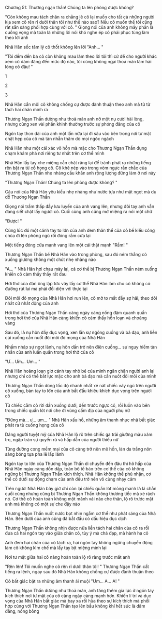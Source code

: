 




Chương 51: Thương ngạn thần! Chúng ta lên phòng được không?


"Còn không mau tách chân ra chẳng lẽ cô lại muốn cho tất cả những người kia xem cô rên rỉ dưới thân tôi như thế nào sao? Nếu cô muốn thế tôi cũng rất sẵn sàng phối hợp cùng với cô. " Giọng nói của anh không mấy phần là cuồng vọng mà toàn là những lời nói khó nghe ép cô phải phục tùng làm theo lời anh

Nhã Hân sốc tâm lý cô thốt không lên lời "Anh... "

"Tôi đếm đến ba cô còn không mau làm theo lời tôi thì cứ để cho người khác xem cô dâm đãng đến mức độ nào, tôi cũng không ngại thoả mãn làm hài lòng cô đâu! "

1

2

3

Nhã Hân cắn môi cô không chống cự được đành thuận theo anh mà từ từ tách hai chân mình ra

Thương Ngạn Thần dường như thoả mãn anh nở một nụ cười hài lòng, nhưng cũng xen vài phần khinh thường trước sự phóng đãng của cô

Ngón tay thon dài của anh một lần nữa lại đi sâu vào bên trong nơi tư mật chặt hẹp của cô mà tàn nhẫn thăm dò mọi ngóc ngách

Nhã Hân như một cái xác vô hồn mà mặc cho Thương Ngạn Thần đụng chạm khám phá nơi riêng tư nhất trên cơ thể mình

Nhã Hân lấy tay che miệng cắn chặt răng lại để tránh phát ra những tiếng rên bật ra từ cổ họng cô. Cô khẽ nép vào trong vòm ngực rắn chắc của Thương Ngạn Thần nhẹ nhàng cầu khẩn anh rộng lượng đừng làm ở nơi này

"Thương Ngạn Thần! Chúng ta lên phòng được không? "

Câu nói của Nhã Hân yêu kiều nhẹ nhàng như nước tựa như mật ngọt mà dụ dỗ Thương Ngạn Thần

Giọng nói trầm thấp đầy lưu luyến của anh vang lên, nhưng đôi tay anh vẫn đang siết chặt lấy người cô. Cuối cùng anh cũng mở miệng ra nói một chữ

"Được! "

Cùng lúc đó một cánh tay to lớn của anh đem thân thể của cô bế kiểu công chúa đi lên phòng ngủ rồi đóng rầm cửa lại

Một tiếng đóng cửa mạnh vang lên một cái thật mạnh "Rầm! "

Thương Ngạn Thần bế Nhã Hân vào trong phòng, sau đó ném thẳng cô xuống giường không một chút nhẹ nhàng nào

"A... " Nhã Hân hơi chau mày lại, cả cơ thể bị Thương Ngạn Thần ném xuống khiến cô cảm thấy thấy rất đau

Hơi thở của đàn ông lập tức vây lấy cơ thể Nhã Hân làm cho cô không có đường rút lui mà phải đối diện với thực tại

Đôi môi đỏ mọng của Nhã Hân hơi run lên, cô mở to mắt đầy sợ hãi, theo dõi nhất cử nhất động của anh

Hơi thở của Thương Ngạn Thần càng ngày càng nồng đậm quanh quẩn trong hơi thở của Nhã Hân càng khiến cô cảm thấy hỗn loạn và choáng váng

Sau đó, là nụ hôn đầy dục vọng, xen lẫn sự ngông cuồng và bá đạo, anh liền cúi xuống cắn nuốt đôi môi đỏ mọng của Nhã Hân

Nhấm nháp sự ngọt lành, nụ hôn dần trở nên điên cuồng... sự nguy hiểm tàn nhẫn của anh luẩn quẩn trong hơi thở của cô

"Ư... Ưm... Um... "

Nhã Hân hoảng loạn giơ cánh tay nhỏ bé của mình ngăn chặn người anh lại nhưng chỉ có thể bất lực mặc cho anh bá đạo mà cắn nuốt đôi môi của mình

Thương Ngạn Thần dùng tốc độ nhanh nhất xé nát chiếc váy ngủ trên người cô xuống, bàn tay to lớn của anh bắt đầu khiêu khích dục vọng trên người cô

Từ chiếc cằm cô rời dần xuống dưới, đến trước ngực cô, rồi luồn vào bên trong chiếc quần lót nơi che đi vùng cấm địa của người phụ nữ

"Đừng mà... ư... um... " Nhã Hân xấu hổ, những âm thanh nhục nhã bất giác phát ra từ cuống họng của cô

Dáng người tuyệt mỹ của Nhã Hân lộ rõ trên chiếc ga trải giường màu xám tro, ngập tràn sự quyến rũ và hấp dẫn của người thiếu nữ

Từng đường cong mềm mại của cô càng trở nên mê hồn, làn da trắng nõn sáng bóng tựa pha lê lấp lánh

Ngón tay to lớn của Thương Ngạn Thần di chuyển đến đâu thì hô hấp của Nhã Hân ngày càng dồn dập, toàn bộ tế bào trên cơ thể của cô không ngừng bị Thương Ngạn Thần kích thích. Nhã Hân không thể phủ nhận, cơ thể cô dưới sự động chạm của anh đều trở nên vô cùng nhạy cảm

Trên người Nhã Hân bây giờ chỉ còn lại chiếc quần lót mỏng manh là lá chắn cuối cùng nhưng cũng bị Thương Ngạn Thần không thương tiếc mà xé rách nó. Cơ thể cô hoàn toàn không một mảnh vải nào che thân, lộ rõ trước mặt anh mà không có một sự che đậy nào

Thương Ngạn Thần nuốt nước bọt nhìn ngắm cơ thể như phát sáng của Nhã Hân. Bên dưới của anh cũng đã bắt đầu có dấu hiệu dục dịch

Thương Ngạn Thần không nhịn được nữa liền tách hai chân của cô ra rồi đưa cả hai ngón tay vào giữa chân cô, tùy ý mà chà đạp, mà hành hạ cô

Anh đem hai chân của cô tách ra, hai ngón tay không ngừng chuyển động làm cô không kìm chế mà lấy tay bịt miệng mình lại

Nơi tư mật giữa hai cô nàng hoàn toàn lộ rõ ràng trước mắt anh

"Rên lên! Tôi muốn nghe cô rên rỉ dưới thân tôi! " Thương Ngạn Thần cất tiếng ra lệnh, ngay sau đó Nhã Hân không chống cự được đành thuận theo

Cô bất giác bật ra những âm thanh ái muội "Ưm... A... A! "

Thương Ngạn Thần dường như thoả mãn, anh tăng thêm gia lực ở ngón tay kích thích nơi tư mật của cô càng ngày càng mạnh hơn. Khiến lí trí và dục vọng của Nhã Hân bất giác mà bay xa rồi hùa theo sự kích thích mà phối hợp cùng với Thương Ngạn Thần tạo lên bầu không khí hết sức là dâm đãng, nóng bỏng




